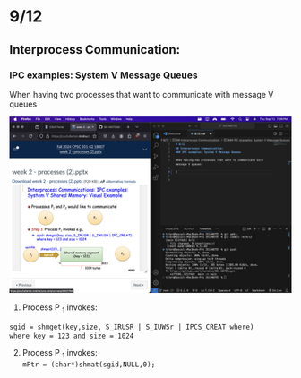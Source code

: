 # 9/12
## Interprocess Communication: 
### IPC examples: System V Message Queues

When having two processes that want to communicate with message V queues

![alt text](image.png)
1. Process P <sub>1</sub> invokes: <br>
```
sgid = shmget(key,size, S_IRUSR | S_IUWSr | IPCS_CREAT where) 
where key = 123 and size = 1024
```

2. Process P <sub>1</sub>  invokes: <br>
`mPtr = (char*)shmat(sgid,NULL,0);`


